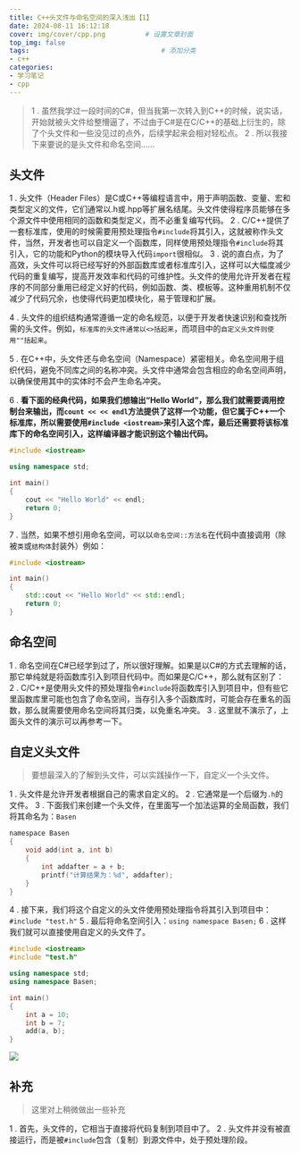 ```yaml
---
title: C++头文件与命名空间的深入浅出【1】
date: 2024-08-11 16:12:18
cover: img/cover/cpp.png          # 设置文章封面
top_img: false
tags:                                 # 添加分类
- c++
categories:  
- 学习笔记
- cpp
---
```




>1 . 虽然我学过一段时间的C#，但当我第一次转入到C++的时候，说实话，开始就被头文件给整懵逼了，不过由于C#是在C/C++的基础上衍生的，除了个头文件和一些没见过的点外，后续学起来会相对轻松点。
>2 . 所以我接下来要说的是头文件和命名空间……
## 头文件

1 . 头文件（Header Files）是C或C++等编程语言中，用于声明函数、变量、宏和类型定义的文件，它们通常以.h或.hpp等扩展名结尾。头文件使得程序员能够在多个源文件中使用相同的函数和类型定义，而不必重复编写代码。
2 . C/C++提供了一套标准库，使用的时候需要用预处理指令`#include`将其引入，这就被称作头文件，当然，开发者也可以自定义一个函数库，同样使用预处理指令`#include`将其引入，它的功能和Python的模块导入代码`import`很相似。
3 . 说的直白点，为了高效，头文件可以将已经写好的外部函数库或者标准库引入，这样可以大幅度减少代码的重复编写，提高开发效率和代码的可维护性。头文件的使用允许开发者在程序的不同部分重用已经定义好的代码，例如函数、类、模板等。这种重用机制不仅减少了代码冗余，也使得代码更加模块化，易于管理和扩展。

4 . 头文件的组织结构通常遵循一定的命名规范，以便于开发者快速识别和查找所需的头文件。例如，`标准库的头文件通常以<>括起来`，而项目中的`自定义头文件则使用""括起来`。

5 . 在C++中，头文件还与命名空间（Namespace）紧密相关。命名空间用于组织代码，避免不同库之间的名称冲突。头文件中通常会包含相应的命名空间声明，以确保使用其中的实体时不会产生命名冲突。

6 . **看下面的经典代码，如果我们想输出“Hello World”，那么我们就需要调用控制台来输出，而`count << << endl`方法提供了这样一个功能，但它属于C++一个标准库，所以需要使用`#include <iostream>`来引入这个库，最后还需要将该标准库下的命名空间引入，这样编译器才能识别这个输出代码。**

```c++
#include <iostream>

using namespace std;

int main()
{
    cout << "Hello World" << endl;
    return 0;
}
```
7 . 当然，如果不想引用命名空间，可以以`命名空间::方法名`在代码中直接调用（除被`类`或`结构体`封装外）例如：

```c++
#include <iostream>

int main()
{
    std::cout << "Hello World" << std::endl;
    return 0;
}
```
## 命名空间

1 . 命名空间在C#已经学到过了，所以很好理解。如果是以C#的方式去理解的话，那它单纯就是将函数库引入到项目代码中。而如果是C/C++，那么就有区别了：
2 . C/C++是使用头文件的预处理指令`#include`将函数库引入到项目中，但有些它里函数库里可能也包含了命名空间，当存引入多个函数库时，可能会存在重名的函数，那么就需要使用命名空间将其归类，以免重名冲突。
3 . 这里就不演示了，上面头文件的演示可以再参考一下。

## 自定义头文件

> 要想最深入的了解到头文件，可以实践操作一下，自定义一个头文件。

1 . 头文件是允许开发者根据自己的需求自定义的。
2 . 它通常是一个后缀为`.h`的文件。
3 . 下面我们来创建一个头文件，在里面写一个加法运算的全局函数，我们将其命名为：`Basen`
```h
namespace Basen
{
	void add(int a, int b)
    {
		int addafter = a + b;
		printf("计算结果为：%d", addafter);
    }
}
```
4 . 接下来，我们将这个自定义的头文件使用预处理指令将其引入到项目中：`#include "test.h"`
5 . 最后将命名空间引入：`using namespace Basen;`
6 . 这样我们就可以直接使用自定义的头文件了。

```c++
#include <iostream>
#include "test.h"

using namespace std;
using namespace Basen;

int main()
{
	int a = 10;
	int b = 7;
	add(a, b);
}
```

![](http://testingcf.jsdelivr.net/gh/Almango/Blog_imgbed@main/post/post_cpp1_1.png)

## 补充
> 这里对上稍微做出一些补充

1 . 首先，头文件的，它相当于直接将代码复制到项目中了。
2 . 头文件并没有被直接运行，而是被`#include`包含（复制）到源文件中，处于预处理阶段。
